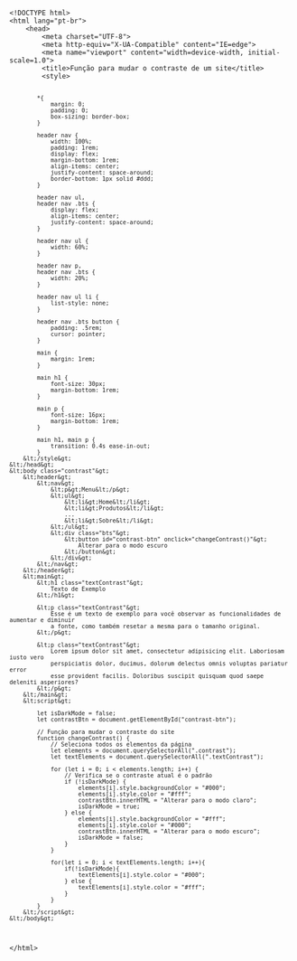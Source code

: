 
<Code language='html'>
&lt;!DOCTYPE html&gt;
&lt;html lang="pt-br"&gt;
    &lt;head&gt;
        &lt;meta charset="UTF-8"&gt;
        &lt;meta http-equiv="X-UA-Compatible" content="IE=edge"&gt;
        &lt;meta name="viewport" content="width=device-width, initial-scale=1.0"&gt;
        &lt;title&gt;Função para mudar o contraste de um site&lt;/title&gt;
        &lt;style&gt;

            *{
                margin: 0;
                padding: 0;
                box-sizing: border-box;
            }

            header nav {
                width: 100%;
                padding: 1rem;
                display: flex;
                margin-bottom: 1rem;
                align-items: center;
                justify-content: space-around;
                border-bottom: 1px solid #ddd;
            }

            header nav ul, 
            header nav .bts {
                display: flex;
                align-items: center;
                justify-content: space-around;
            }

            header nav ul {
                width: 60%;
            }

            header nav p, 
            header nav .bts {
                width: 20%;
            }

            header nav ul li {
                list-style: none;
            }

            header nav .bts button {
                padding: .5rem;
                cursor: pointer;
            }

            main {
                margin: 1rem;
            }

            main h1 {
                font-size: 30px;
                margin-bottom: 1rem;
            }

            main p {
                font-size: 16px;
                margin-bottom: 1rem;
            }

            main h1, main p {
                transition: 0.4s ease-in-out;
            }
        &lt;/style&gt;
    &lt;/head&gt;
    &lt;body class="contrast"&gt;
        &lt;header&gt;
            &lt;nav&gt;
                &lt;p&gt;Menu&lt;/p&gt;
                &lt;ul&gt;
                    &lt;li&gt;Home&lt;/li&gt;
                    &lt;li&gt;Produtos&lt;/li&gt;
                    ...
                    &lt;li&gt;Sobre&lt;/li&gt;
                &lt;/ul&gt;
                &lt;div class="bts"&gt;
                    &lt;button id="contrast-btn" onclick="changeContrast()"&gt;
                        Alterar para o modo escuro
                    &lt;/button&gt;
                &lt;/div&gt;
            &lt;/nav&gt;
        &lt;/header&gt;
        &lt;main&gt;
            &lt;h1 class="textContrast"&gt;
                Texto de Exemplo
            &lt;/h1&gt;

            &lt;p class="textContrast"&gt;
                Esse é um texto de exemplo para você observar as funcionalidades de aumentar e diminuir 
                a fonte, como também resetar a mesma para o tamanho original.
            &lt;/p&gt;

            &lt;p class="textContrast"&gt;
                Lorem ipsum dolor sit amet, consectetur adipisicing elit. Laboriosam iusto vero 
                perspiciatis dolor, ducimus, dolorum delectus omnis voluptas pariatur error 
                esse provident facilis. Doloribus suscipit quisquam quod saepe deleniti asperiores?
            &lt;/p&gt;
        &lt;/main&gt;
        &lt;script&gt;

            let isDarkMode = false;
            let contrastBtn = document.getElementById("contrast-btn");

            // Função para mudar o contraste do site
            function changeContrast() {
                // Seleciona todos os elementos da página
                let elements = document.querySelectorAll(".contrast");
                let textElements = document.querySelectorAll(".textContrast");

                for (let i = 0; i < elements.length; i++) {
                    // Verifica se o contraste atual é o padrão
                    if (!isDarkMode) {
                        elements[i].style.backgroundColor = "#000";
                        elements[i].style.color = "#fff";
                        contrastBtn.innerHTML = "Alterar para o modo claro";
                        isDarkMode = true;
                    } else {
                        elements[i].style.backgroundColor = "#fff";
                        elements[i].style.color = "#000";
                        contrastBtn.innerHTML = "Alterar para o modo escuro";
                        isDarkMode = false;
                    }
                }

                for(let i = 0; i < textElements.length; i++){
                    if(!isDarkMode){
                        textElements[i].style.color = "#000";
                    } else {
                        textElements[i].style.color = "#fff";
                    }
                }
            }
        &lt;/script&gt;
    &lt;/body&gt;
&lt;/html&gt;
</Code>
